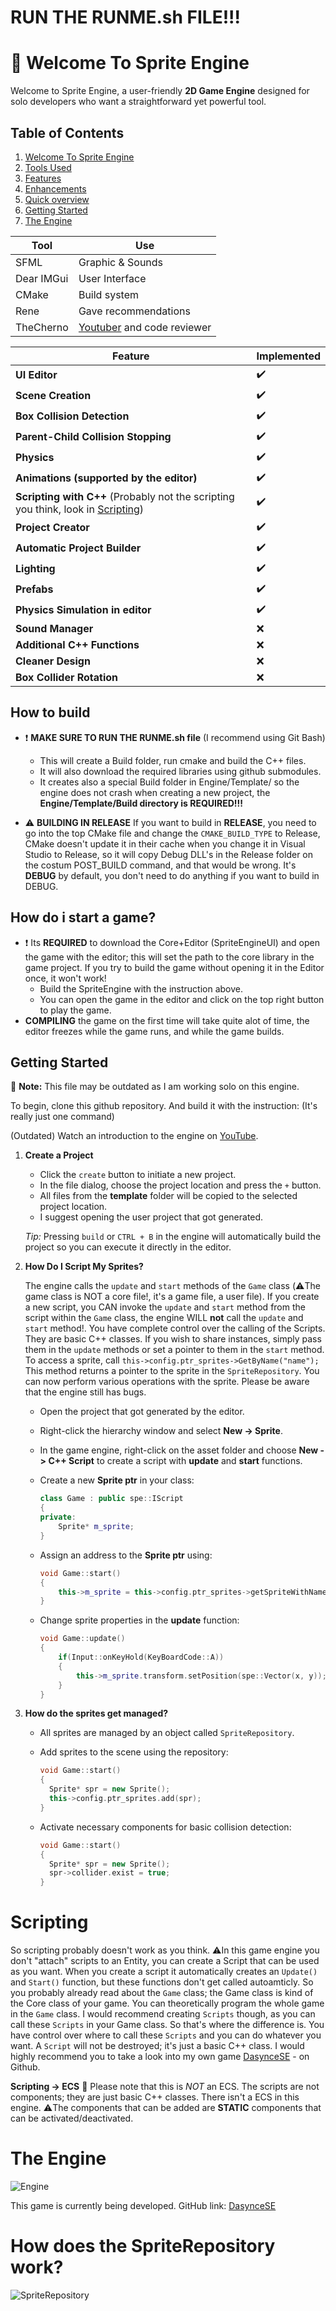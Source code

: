 # RUN THE RUNME.sh FILE!!!

# 🚀 Welcome To Sprite Engine

Welcome to Sprite Engine, a user-friendly **2D Game Engine** designed for solo developers who want a straightforward yet powerful tool.

## Table of Contents
1. [Welcome To Sprite Engine](#welcome-to-sprite-engine)
2. [Tools Used](#tools-used)
3. [Features](#features)
4. [Enhancements](#enhancements)
5. [Quick overview](#quick-overview)
6. [Getting Started](#getting-started)
7. [The Engine](#the-engine)

|Tool|Use|
|-----|-------------|
|SFML|Graphic & Sounds|
|Dear IMGui|User Interface|
|CMake| Build system|
|Rene| Gave recommendations|
|TheCherno| [Youtuber](https://www.youtube.com/@TheCherno) and code reviewer |

| Feature | Implemented |
|---------|-------------|
| **UI Editor** | ✔️ |
| **Scene Creation** | ✔️ |
| **Box Collision Detection** | ✔️ |
| **Parent-Child Collision Stopping** | ✔️ |
| **Physics** | ✔️ |
| **Animations (supported by the editor)** | ✔️ |
| **Scripting with C++** (Probably not the scripting you think, look in [Scripting](#scripting)) | ✔️ |
| **Project Creator** | ✔️ |
| **Automatic Project Builder** | ✔️ |
| **Lighting** | ✔️ |
| **Prefabs** | ✔️ |
| **Physics Simulation in editor** | ✔️ |
| **Sound Manager** | ❌ |
| **Additional C++ Functions** | ❌ |
| **Cleaner Design** | ❌ |
| **Box Collider Rotation** | ❌ |

## How to build
- ❗ **MAKE SURE TO RUN THE RUNME.sh file** (I recommend using Git Bash)
  - This will create a Build folder, run cmake and build the C++ files.
  - It will also download the required libraries using github submodules. 
  - It creates also a special Build folder in Engine/Template/ so the engine does not crash when creating a new project, the **Engine/Template/Build directory is REQUIRED!!!**

- ⚠️ **BUILDING IN RELEASE** If you want to build in **RELEASE**, you need to go into the top CMake file and change the `CMAKE_BUILD_TYPE` to Release, CMake doesn't update it in their cache when you change it in Visual Studio to Release, so it will copy Debug DLL's in the Release folder on the costum POST_BUILD command, and that would be wrong. It's **DEBUG** by default, you don't need to do anything if you want to build in DEBUG.

## How do i start a game? 
- ❗ Its **REQUIRED** to download the Core+Editor (SpriteEngineUI) and open the game with the editor; this will set the path to the core library in the game project. If you try to build the game without opening it in the Editor once, it won't work! 
  - Build the SpriteEngine with the instruction above. 
  - You can open the game in the editor and click on the top right button to play the game. 
- **COMPILING** the game on the first time will take quite alot of time, the editor freezes while the game runs, and while the game builds. 

## Getting Started

📝 **Note:** This file may be outdated as I am working solo on this engine.

To begin, clone this github repository. And build it with the instruction: (It's really just one command)

(Outdated)
Watch an introduction to the engine on [YouTube](https://www.youtube.com/watch?v=pnCD5dKhpmg).

1. **Create a Project**
   - Click the `create` button to initiate a new project.
   - In the file dialog, choose the project location and press the `+` button.
   - All files from the **template** folder will be copied to the selected project location.
   - I suggest opening the user project that got generated.

   *Tip:* Pressing `build` or `CTRL + B` in the engine will automatically build the project so you can execute it directly in the editor.

2. **How Do I Script My Sprites?**

    The engine calls the `update` and `start` methods of the `Game` class (⚠️The game class is NOT a core file!, it's a game file, a user file). If you create a new script, you CAN invoke the `update` and `start` method from the script within the `Game` class, the engine WILL **not** call the `update` and `start` method!. You have complete control over the calling of the Scripts. They are basic C++ classes. If you wish to share instances, simply pass them in the `update` methods or set a pointer to them in the `start` method. To access a sprite, call `this->config.ptr_sprites->GetByName("name");` This method returns a pointer to the sprite in the `SpriteRepository`. You can now perform various operations with the sprite. Please be aware that the engine still has bugs.

   - Open the project that got generated by the editor.  
   - Right-click the hierarchy window and select **New -> Sprite**.
   - In the game engine, right-click on the asset folder and choose **New -> C++ Script** to create a script with **update** and **start** functions.
   - Create a new **Sprite ptr** in your class:

     ```C++
     class Game : public spe::IScript
     {
     private:
         Sprite* m_sprite;
     }
     ```

   - Assign an address to the **Sprite ptr** using:

     ```C++
     void Game::start()
     {
         this->m_sprite = this->config.ptr_sprites->getSpriteWithName("name");
     }
     ```

   - Change sprite properties in the **update** function:

     ```C++
     void Game::update()
     {
         if(Input::onKeyHold(KeyBoardCode::A))
         {
             this->m_sprite.transform.setPosition(spe::Vector(x, y));
         }
     }
     ```

3. **How do the sprites get managed?**
   - All sprites are managed by an object called `SpriteRepository`.
   - Add sprites to the scene using the repository:

     ```C++
     void Game::start()
     {
       Sprite* spr = new Sprite();
       this->config.ptr_sprites.add(spr);
     }
     ```

   - Activate necessary components for basic collision detection:

     ```C++
     void Game::start()
     {
       Sprite* spr = new Sprite();
       spr->collider.exist = true;
     }
     ```

# Scripting

So scripting probably doesn't work as you think. ⚠️In this game engine you don't "attach" scripts to an Entity, you can create a Script that can be used as you want. When you create a script it automatically creates an `Update()` and `Start()` function, but these functions don't get called autoamticly. So you probably already read about the `Game` class; the Game class is kind of the Core class of your game. You can theoretically program the whole game in the `Game` class. I would recommend creating `Scripts` though, as you can call these `Scripts` in your Game class. So that's where the difference is. You have control over where to call these `Scripts` and you can do whatever you want. A `Script` will not be destroyed; it's just a basic C++ class. I would highly recommend you to take a look into my own game [DasynceSE](https://github.com/jkatsanis/DasynceSE.git) - on Github. 

**Scripting -> ECS**
📝 Please note that this is *NOT* an ECS. The scripts are not components; they are just basic C++ classes. There isn't a ECS in this engine. ⚠️The components that can be added are **STATIC** components that can be activated/deactivated.  

# The Engine

![Engine](Github/Game.PNG)

This game is currently being developed. GitHub link: 
[DasynceSE](https://github.com/jkatsanis/DasynceSE.git)

# **How does the SpriteRepository work?**
![SpriteRepository](Github/repoplan.png)
